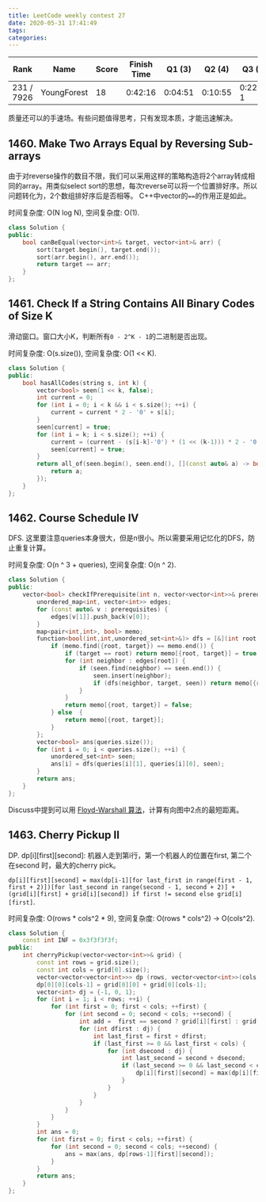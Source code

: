 ```yaml
---
title: LeetCode weekly contest 27
date: 2020-05-31 17:41:49
tags:
categories:
---
```


| Rank |	Name |	Score |	Finish Time | 	Q1 (3) |	Q2 (4) |	Q3 (5) |	Q4 (6)|
|--|--|--|--|--|--|--|--|
| 231 / 7926 |	YoungForest | 18 | 	0:42:16 | 0:04:51 |   0:10:55 | 0:22:31  1 |  0:37:16 |

质量还可以的手速场。有些问题值得思考，只有发现本质，才能迅速解决。

## 1460. Make Two Arrays Equal by Reversing Sub-arrays

由于对reverse操作的数目不限，我们可以采用这样的策略构造将2个array转成相同的array。用类似select sort的思想，每次reverse可以将一个位置排好序。所以问题转化为，2个数组排好序后是否相等。
C++中vector的`==`的作用正是如此。

时间复杂度: O(N log N),
空间复杂度: O(1).

```cpp
class Solution {
public:
    bool canBeEqual(vector<int>& target, vector<int>& arr) {
        sort(target.begin(), target.end());
        sort(arr.begin(), arr.end());
        return target == arr;
    }
};
```

## 1461. Check If a String Contains All Binary Codes of Size K

滑动窗口。窗口大小K，判断所有`0 - 2^K - 1`的二进制是否出现。

时间复杂度: O(s.size()),
空间复杂度: O(1 << K).

```cpp
class Solution {
public:
    bool hasAllCodes(string s, int k) {
        vector<bool> seen(1 << k, false);
        int current = 0;
        for (int i = 0; i < k && i < s.size(); ++i) {
            current = current * 2 - '0' + s[i];
        }
        seen[current] = true;
        for (int i = k; i < s.size(); ++i) {
            current = (current - (s[i-k]-'0') * (1 << (k-1))) * 2 - '0' + s[i];
            seen[current] = true;
        }
        return all_of(seen.begin(), seen.end(), [](const auto& a) -> bool {
            return a;
        });
    }
};
```

## 1462. Course Schedule IV

DFS. 这里要注意queries本身很大，但是n很小。所以需要采用记忆化的DFS，防止重复计算。

时间复杂度: O(n ^ 3 + queries),
空间复杂度: O(n ^ 2).

```cpp
class Solution {
public:
    vector<bool> checkIfPrerequisite(int n, vector<vector<int>>& prerequisites, vector<vector<int>>& queries) {
        unordered_map<int, vector<int>> edges;
        for (const auto& v : prerequisites) {
            edges[v[1]].push_back(v[0]);
        }
        map<pair<int,int>, bool> memo;
        function<bool(int,int,unordered_set<int>&)> dfs = [&](int root, int target, unordered_set<int>& seen) -> bool {
            if (memo.find({root, target}) == memo.end()) {
                if (target == root) return memo[{root, target}] = true;
                for (int neighbor : edges[root]) {
                    if (seen.find(neighbor) == seen.end()) {
                        seen.insert(neighbor);
                        if (dfs(neighbor, target, seen)) return memo[{root, target}] = true;
                    }
                }
                return memo[{root, target}] = false;
            } else  {
                return memo[{root, target}];
            }
        };
        vector<bool> ans(queries.size());
        for (int i = 0; i < queries.size(); ++i) {
            unordered_set<int> seen;
            ans[i] = dfs(queries[i][1], queries[i][0], seen);
        }
        return ans;
    }
};
```

Discuss中提到可以用 [Floyd-Warshall 算法](https://zh.wikipedia.org/wiki/Floyd-Warshall%E7%AE%97%E6%B3%95)，计算有向图中2点的最短距离。

## 1463. Cherry Pickup II

DP.
dp[i][first][second]: 机器人走到第i行，第一个机器人的位置在first, 第二个在second 时，最大的cherry pick。

`dp[i][first][second] = max(dp[i-1][for last_first in range(first - 1, first + 2)])[for last_second in range(second - 1, second + 2)] + (grid[i][first] + grid[i][second]) if first != second else grid[i][first]`.

时间复杂度: O(rows * cols^2 * 9),
空间复杂度: O(rows * cols^2) -> O(cols^2).

```cpp
class Solution {
    const int INF = 0x3f3f3f3f;
public:
    int cherryPickup(vector<vector<int>>& grid) {
        const int rows = grid.size();
        const int cols = grid[0].size();
        vector<vector<vector<int>>> dp (rows, vector<vector<int>>(cols, vector<int>(cols, -INF)));
        dp[0][0][cols-1] = grid[0][0] + grid[0][cols-1];
        vector<int> dj = {-1, 0, 1};
        for (int i = 1; i < rows; ++i) {
            for (int first = 0; first < cols; ++first) {
                for (int second = 0; second < cols; ++second) {
                    int add =  first == second ? grid[i][first] : grid[i][first] + grid[i][second];
                    for (int dfirst : dj) {
                        int last_first = first + dfirst;
                        if (last_first >= 0 && last_first < cols) {
                            for (int dsecond : dj) {
                                int last_second = second + dsecond;
                                if (last_second >= 0 && last_second < cols) {
                                    dp[i][first][second] = max(dp[i][first][second], dp[i-1][last_first][last_second] + add);
                                }
                            }
                        }
                    }
                }
            }
        }
        int ans = 0;
        for (int first = 0; first < cols; ++first) {
            for (int second = 0; second < cols; ++second) {
                ans = max(ans, dp[rows-1][first][second]);
            }
        }
        return ans;
    }
};
```